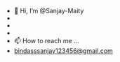 - 👋 Hi, I’m @Sanjay-Maity
- 
- 
- 
- 📫 How to reach me ...
- bindasssanjay123456@gmail.com

<!---
Sanjay-Maity/Sanjay-Maity is a ✨ special ✨ repository because its `README.md` (this file) appears on your GitHub profile.
You can click the Preview link to take a look at your changes.
--->
